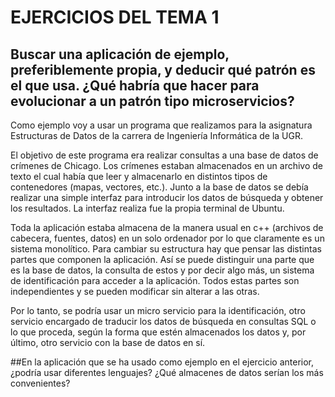 # EJERCICIOS DEL TEMA 1

## Buscar una aplicación de ejemplo, preferiblemente propia, y deducir qué patrón es el que usa. ¿Qué habría que hacer para evolucionar a un patrón tipo microservicios?

Como ejemplo voy a usar un programa que realizamos para la asignatura Estructuras de Datos de la carrera de Ingeniería Informática de la UGR.

El objetivo de este programa era realizar consultas a una base de datos de crímenes de Chicago. Los crímenes estaban almacenados en un archivo de texto el cual había que leer y almacenarlo en distintos tipos de contenedores (mapas, vectores, etc.). Junto a la base de datos se debía realizar una simple interfaz para introducir los datos de búsqueda y obtener los resultados. La interfaz realiza fue la propia terminal de Ubuntu.

Toda la aplicación estaba almacena de la manera usual en c++ (archivos de cabecera, fuentes, datos) en un solo ordenador por lo que claramente es un sistema monolítico. Para cambiar su estructura hay que pensar las distintas partes que componen la aplicación. Así se puede distinguir una parte que es la base de datos, la consulta de estos y por decir algo más, un sistema de identificación para acceder a la aplicación. Todos estas partes son independientes y se pueden modificar sin alterar a las otras. 

Por lo tanto, se podría usar un micro servicio para la identificación, otro servicio encargado de traducir los datos de búsqueda en consultas SQL o lo que proceda, según la forma que estén almacenados los datos y, por último, otro servicio con la base de datos en sí.


##En la aplicación que se ha usado como ejemplo en el ejercicio anterior, ¿podría usar diferentes lenguajes? ¿Qué almacenes de datos serían los más convenientes?
